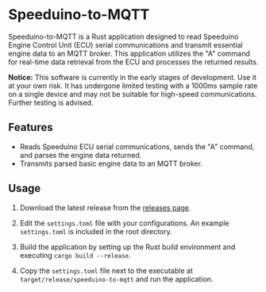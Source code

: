 # Speeduino-to-MQTT

Speeduino-to-MQTT is a Rust application designed to read Speeduino Engine Control Unit (ECU) serial communications and transmit essential engine data to an MQTT broker. This application utilizes the "A" command for real-time data retrieval from the ECU and processes the returned results.

**Notice:**
This software is currently in the early stages of development. Use it at your own risk. It has undergone limited testing with a 1000ms sample rate on a single device and may not be suitable for high-speed communications. Further testing is advised.

## Features

- Reads Speeduino ECU serial communications, sends the "A" command, and parses the engine data returned.
- Transmits parsed basic engine data to an MQTT broker.

## Usage

1. Download the latest release from the [releases page](https://github.com/your-username/speeduino-to-mqtt).

2. Edit the `settings.toml` file with your configurations. An example `settings.toml` is included in the root directory.

3. Build the application by setting up the Rust build environment and executing `cargo build --release`.

4. Copy the `settings.toml` file next to the executable at `target/release/speeduino-to-mqtt` and run the application.

